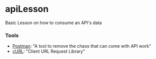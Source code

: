 # apiLesson
Basic Lesson on how to consume an API's data

### Tools
* <a href="https://www.getpostman.com/">Postman</a>: "A tool to remove the chaos that can come with API work"
* <a href="http://php.net/manual/en/book.curl.php">cURL</a>: "Client URL Request Library"
